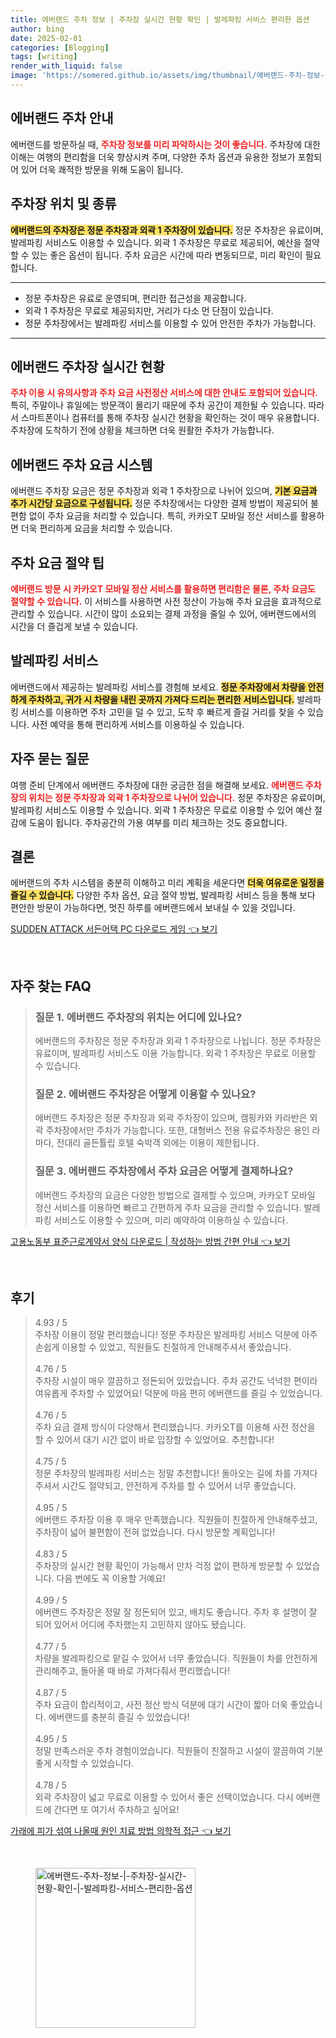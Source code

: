 ```yaml
---
title: 에버랜드 주차 정보 | 주차장 실시간 현황 확인 | 발레파킹 서비스 편리한 옵션
author: bing
date: 2025-02-01
categories: [Blogging]
tags: [writing]
render_with_liquid: false
image: 'https://somered.github.io/assets/img/thumbnail/에버랜드-주차-정보-|-주차장-실시간-현황-확인-|-발레파킹-서비스-편리한-옵션.webp'
---
```



<h2 id='에버랜드_주차_안내'>에버랜드 주차 안내</h2>

<p>에버랜드를 방문하실 때, <b><span style="color: #ee2323;">주차장 정보를 미리 파악하시는 것이 좋습니다.</span></b> 주차장에 대한 이해는 여행의 편리함을 더욱 향상시켜 주며, 다양한 주차 옵션과 유용한 정보가 포함되어 있어 더욱 쾌적한 방문을 위해 도움이 됩니다.</p>

<h2 id='주차장_위치_및_종류'>주차장 위치 및 종류</h2>

<p><b><span style="background-color: #ffe066;">에버랜드의 주차장은 정문 주차장과 외곽 1 주차장이 있습니다.</span></b> 정문 주차장은 유료이며, 발레파킹 서비스도 이용할 수 있습니다. 외곽 1 주차장은 무료로 제공되어, 예산을 절약할 수 있는 좋은 옵션이 됩니다. 주차 요금은 시간에 따라 변동되므로, 미리 확인이 필요합니다.</p>

<hr />

<ul>
    <li>정문 주차장은 유료로 운영되며, 편리한 접근성을 제공합니다.</li>
    <li>외곽 1 주차장은 무료로 제공되지만, 거리가 다소 먼 단점이 있습니다.</li>
    <li>정문 주차장에서는 발레파킹 서비스를 이용할 수 있어 안전한 주차가 가능합니다.</li>
</ul>

<hr />

<h2 id='주차장_실시간_현황'>에버랜드 주차장 실시간 현황</h2>

<p><b><span style="color: #ee2323;">주차 이용 시 유의사항과 주차 요금 사전정산 서비스에 대한 안내도 포함되어 있습니다.</span></b> 특히, 주말이나 휴일에는 방문객이 몰리기 때문에 주차 공간이 제한될 수 있습니다. 따라서 스마트폰이나 컴퓨터를 통해 주차장 실시간 현황을 확인하는 것이 매우 유용합니다. 주차장에 도착하기 전에 상황을 체크하면 더욱 원활한 주차가 가능합니다.</p>

<h2 id='주차_요금_시스템'>에버랜드 주차 요금 시스템</h2>

<p>에버랜드 주차장 요금은 정문 주차장과 외곽 1 주차장으로 나뉘어 있으며, <b><span style="background-color: #ffe066;">기본 요금과 추가 시간당 요금으로 구성됩니다.</span></b> 정문 주차장에서는 다양한 결제 방법이 제공되어 불편함 없이 주차 요금을 처리할 수 있습니다. 특히, 카카오T 모바일 정산 서비스를 활용하면 더욱 편리하게 요금을 처리할 수 있습니다.</p>

<h2 id='주차_요금_절약_팁'>주차 요금 절약 팁</h2>

<p><b><span style="color: #ee2323;">에버랜드 방문 시 카카오T 모바일 정산 서비스를 활용하면 편리함은 물론, 주차 요금도 절약할 수 있습니다.</span></b> 이 서비스를 사용하면 사전 정산이 가능해 주차 요금을 효과적으로 관리할 수 있습니다. 시간이 많이 소요되는 결제 과정을 줄일 수 있어, 에버랜드에서의 시간을 더 즐겁게 보낼 수 있습니다.</p>

<h2 id='발레파킹_서비스'>발레파킹 서비스</h2>

<p>에버랜드에서 제공하는 발레파킹 서비스를 경험해 보세요. <b><span style="background-color: #ffe066;">정문 주차장에서 차량을 안전하게 주차하고, 귀가 시 차량을 내린 곳까지 가져다 드리는 편리한 서비스입니다.</span></b> 발레파킹 서비스를 이용하면 주차 고민을 덜 수 있고, 도착 후 빠르게 즐길 거리를 찾을 수 있습니다. 사전 예약을 통해 편리하게 서비스를 이용하실 수 있습니다.</p>

<h2 id='자주_묻는_질문'>자주 묻는 질문</h2>

<p>여행 준비 단계에서 에버랜드 주차장에 대한 궁금한 점을 해결해 보세요. <b><span style="color: #ee2323;">에버랜드 주차장의 위치는 정문 주차장과 외곽 1 주차장으로 나뉘어 있습니다.</span></b> 정문 주차장은 유료이며, 발레파킹 서비스도 이용할 수 있습니다. 외곽 1 주차장은 무료로 이용할 수 있어 예산 절감에 도움이 됩니다. 주차공간의 가용 여부를 미리 체크하는 것도 중요합니다.</p>

<h2 id='결론'>결론</h2>

<p>에버랜드의 주차 시스템을 충분히 이해하고 미리 계획을 세운다면 <b><span style="background-color: #ffe066;">더욱 여유로운 일정을 즐길 수 있습니다.</span></b> 다양한 주차 옵션, 요금 절약 방법, 발레파킹 서비스 등을 통해 보다 편안한 방문이 가능하다면, 멋진 하루를 에버랜드에서 보내실 수 있을 것입니다.</p>


<p><a class="click-button" title="SUDDEN ATTACK 서든어택 PC 다운로드 게임" href="https://somered.github.io/posts/SUDDEN-ATTACK-%EC%84%9C%EB%93%A0%EC%96%B4%ED%83%9D-PC-%EB%8B%A4%EC%9A%B4%EB%A1%9C%EB%93%9C-%EA%B2%8C%EC%9E%84/" rel="dofollow">SUDDEN ATTACK 서든어택 PC 다운로드 게임 👈 보기</a></p><br>
<h2 id='자주_찾는_FAQ'>자주 찾는 FAQ</h2>
<div itemscope="" itemtype="https://schema.org/FAQPage"> 
<blockquote> 
<div itemscope="" itemprop="mainEntity" itemtype="https://schema.org/Question"> 
<h3 itemprop="name">질문 1. 에버랜드 주차장의 위치는 어디에 있나요?</h3> 
<div itemscope="" itemprop="acceptedAnswer" itemtype="https://schema.org/Answer"> 
<span itemprop="text"> 
<p>에버랜드의 주차장은 정문 주차장과 외곽 1 주차장으로 나뉩니다. 정문 주차장은 유료이며, 발레파킹 서비스도 이용 가능합니다. 외곽 1 주차장은 무료로 이용할 수 있습니다.</p> 
</span> 
</div> 
</div> 

<div itemscope="" itemprop="mainEntity" itemtype="https://schema.org/Question"> 
<h3 itemprop="name">질문 2. 에버랜드 주차장은 어떻게 이용할 수 있나요?</h3> 
<div itemscope="" itemprop="acceptedAnswer" itemtype="https://schema.org/Answer"> 
<span itemprop="text"> 
<p>에버랜드 주차장은 정문 주차장과 외곽 주차장이 있으며, 캠핑카와 카라반은 외곽 주차장에서만 주차가 가능합니다. 또한, 대형버스 전용 유료주차장은 용인 라마다, 전대리 골든튤립 호텔 숙박객 외에는 이용이 제한됩니다.</p> 
</span> 
</div> 
</div> 

<div itemscope="" itemprop="mainEntity" itemtype="https://schema.org/Question"> 
<h3 itemprop="name">질문 3. 에버랜드 주차장에서 주차 요금은 어떻게 결제하나요?</h3> 
<div itemscope="" itemprop="acceptedAnswer" itemtype="https://schema.org/Answer"> 
<span itemprop="text"> 
<p>에버랜드 주차장의 요금은 다양한 방법으로 결제할 수 있으며, 카카오T 모바일 정산 서비스를 이용하면 빠르고 간편하게 주차 요금을 관리할 수 있습니다. 발레파킹 서비스도 이용할 수 있으며, 미리 예약하여 이용하실 수 있습니다.</p> 
</span> 
</div> 
</div> 

</blockquote> 
</div>
<p><a class="click-button" title="고용노동부 표준근로계약서 양식 다운로드 | 작성하는 방법 간편 안내" href="https://somered.github.io/posts/%EA%B3%A0%EC%9A%A9%EB%85%B8%EB%8F%99%EB%B6%80-%ED%91%9C%EC%A4%80%EA%B7%BC%EB%A1%9C%EA%B3%84%EC%95%BD%EC%84%9C-%EC%96%91%EC%8B%9D-%EB%8B%A4%EC%9A%B4%EB%A1%9C%EB%93%9C-%EC%9E%91%EC%84%B1%ED%95%98%EB%8A%94-%EB%B0%A9%EB%B2%95-%EA%B0%84%ED%8E%B8-%EC%95%88%EB%82%B4/" rel="dofollow">고용노동부 표준근로계약서 양식 다운로드 | 작성하는 방법 간편 안내 👈 보기</a></p><br>
<h2 id='후기'>후기</h2>
<div itemscope itemtype="https://schema.org/Product">
  <blockquote>
  <div itemprop="review" itemscope itemtype="https://schema.org/Review">
      <div itemprop="reviewRating" itemscope itemtype="https://schema.org/Rating"> <span itemprop="ratingValue">4.93</span> / <span itemprop="bestRating">5</span> </div>
      <span itemprop="reviewBody">주차장 이용이 정말 편리했습니다! 정문 주차장은 발레파킹 서비스 덕분에 아주 손쉽게 이용할 수 있었고, 직원들도 친절하게 안내해주셔서 좋았습니다.</span>
  </div>
  <br>
  <div itemprop="review" itemscope itemtype="https://schema.org/Review">
      <div itemprop="reviewRating" itemscope itemtype="https://schema.org/Rating"> <span itemprop="ratingValue">4.76</span> / <span itemprop="bestRating">5</span> </div>
      <span itemprop="reviewBody">주차장 시설이 매우 깔끔하고 정돈되어 있었습니다. 주차 공간도 넉넉한 편이라 여유롭게 주차할 수 있었어요! 덕분에 마음 편히 에버랜드를 즐길 수 있었습니다.</span>
  </div>
  <br>
  <div itemprop="review" itemscope itemtype="https://schema.org/Review">
      <div itemprop="reviewRating" itemscope itemtype="https://schema.org/Rating"> <span itemprop="ratingValue">4.76</span> / <span itemprop="bestRating">5</span> </div>
      <span itemprop="reviewBody">주차 요금 결제 방식이 다양해서 편리했습니다. 카카오T를 이용해 사전 정산을 할 수 있어서 대기 시간 없이 바로 입장할 수 있었어요. 추천합니다!</span>
  </div>
  <br>
  <div itemprop="review" itemscope itemtype="https://schema.org/Review">
      <div itemprop="reviewRating" itemscope itemtype="https://schema.org/Rating"> <span itemprop="ratingValue">4.75</span> / <span itemprop="bestRating">5</span> </div>
      <span itemprop="reviewBody">정문 주차장의 발레파킹 서비스는 정말 추천합니다! 돌아오는 길에 차를 가져다주셔서 시간도 절약되고, 안전하게 주차를 할 수 있어서 너무 좋았습니다.</span>
  </div>
  <br>
  <div itemprop="review" itemscope itemtype="https://schema.org/Review">
      <div itemprop="reviewRating" itemscope itemtype="https://schema.org/Rating"> <span itemprop="ratingValue">4.95</span> / <span itemprop="bestRating">5</span> </div>
      <span itemprop="reviewBody">에버랜드 주차장 이용 후 매우 만족했습니다. 직원들이 친절하게 안내해주셨고, 주차장이 넓어 불편함이 전혀 없었습니다. 다시 방문할 계획입니다!</span>
  </div>
  <br>
  <div itemprop="review" itemscope itemtype="https://schema.org/Review">
      <div itemprop="reviewRating" itemscope itemtype="https://schema.org/Rating"> <span itemprop="ratingValue">4.83</span> / <span itemprop="bestRating">5</span> </div>
      <span itemprop="reviewBody">주차장의 실시간 현황 확인이 가능해서 만차 걱정 없이 편하게 방문할 수 있었습니다. 다음 번에도 꼭 이용할 거예요!</span>
  </div>
  <br>
  <div itemprop="review" itemscope itemtype="https://schema.org/Review">
      <div itemprop="reviewRating" itemscope itemtype="https://schema.org/Rating"> <span itemprop="ratingValue">4.99</span> / <span itemprop="bestRating">5</span> </div>
      <span itemprop="reviewBody">에버랜드 주차장은 정말 잘 정돈되어 있고, 배치도 좋습니다. 주차 후 설명이 잘 되어 있어서 어디에 주차했는지 고민하지 않아도 됐습니다.</span>
  </div>
  <br>
  <div itemprop="review" itemscope itemtype="https://schema.org/Review">
      <div itemprop="reviewRating" itemscope itemtype="https://schema.org/Rating"> <span itemprop="ratingValue">4.77</span> / <span itemprop="bestRating">5</span> </div>
      <span itemprop="reviewBody">차량을 발레파킹으로 맡길 수 있어서 너무 좋았습니다. 직원들이 차를 안전하게 관리해주고, 돌아올 때 바로 가져다줘서 편리했습니다!</span>
  </div>
  <br>
  <div itemprop="review" itemscope itemtype="https://schema.org/Review">
      <div itemprop="reviewRating" itemscope itemtype="https://schema.org/Rating"> <span itemprop="ratingValue">4.87</span> / <span itemprop="bestRating">5</span> </div>
      <span itemprop="reviewBody">주차 요금이 합리적이고, 사전 정산 방식 덕분에 대기 시간이 짧아 더욱 좋았습니다. 에버랜드를 충분히 즐길 수 있었습니다!</span>
  </div>
  <br>
  <div itemprop="review" itemscope itemtype="https://schema.org/Review">
      <div itemprop="reviewRating" itemscope itemtype="https://schema.org/Rating"> <span itemprop="ratingValue">4.95</span> / <span itemprop="bestRating">5</span> </div>
      <span itemprop="reviewBody">정말 만족스러운 주차 경험이었습니다. 직원들이 친절하고 시설이 깔끔하여 기분 좋게 시작할 수 있었습니다.</span>
  </div>
  <br>
  <div itemprop="review" itemscope itemtype="https://schema.org/Review">
      <div itemprop="reviewRating" itemscope itemtype="https://schema.org/Rating"> <span itemprop="ratingValue">4.78</span> / <span itemprop="bestRating">5</span> </div>
      <span itemprop="reviewBody">외곽 주차장이 넓고 무료로 이용할 수 있어서 좋은 선택이었습니다. 다시 에버랜드에 간다면 또 여기서 주차하고 싶어요!</span>
  </div>
  </blockquote>
</div>
<p><a class="click-button" title="가래에 피가 섞여 나올때 원인 치료 방법 의학적 접근" href="https://somered.github.io/posts/%EA%B0%80%EB%9E%98%EC%97%90-%ED%94%BC%EA%B0%80-%EC%84%9E%EC%97%AC-%EB%82%98%EC%98%AC%EB%95%8C-%EC%9B%90%EC%9D%B8-%EC%B9%98%EB%A3%8C-%EB%B0%A9%EB%B2%95-%EC%9D%98%ED%95%99%EC%A0%81-%EC%A0%91%EA%B7%BC/" rel="dofollow">가래에 피가 섞여 나올때 원인 치료 방법 의학적 접근 👈 보기</a></p><br>
<figure class="image"><img src="https://somered.github.io/assets/img/thumbnail/에버랜드-주차-정보-|-주차장-실시간-현황-확인-|-발레파킹-서비스-편리한-옵션.webp" alt="에버랜드-주차-정보-|-주차장-실시간-현황-확인-|-발레파킹-서비스-편리한-옵션" width="256" height="256"></figure>